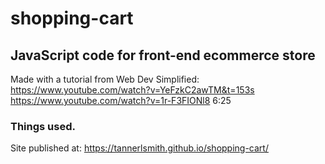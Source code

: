 # shopping-cart
## JavaScript code for front-end ecommerce store
Made with a tutorial from Web Dev Simplified: <br>
https://www.youtube.com/watch?v=YeFzkC2awTM&t=153s<br>
https://www.youtube.com/watch?v=1r-F3FIONl8 6:25
### Things used.


Site published at: https://tannerlsmith.github.io/shopping-cart/